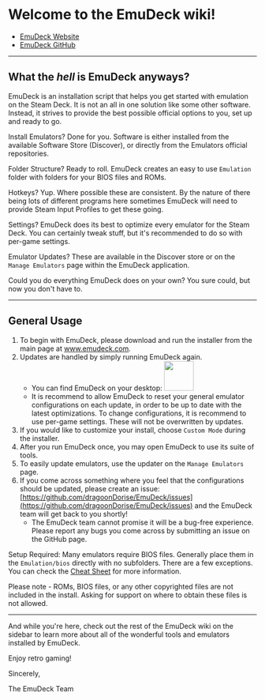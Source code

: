 # Welcome to the EmuDeck wiki!

* [EmuDeck Website](https://www.emudeck.com/)
* [EmuDeck GitHub](https://github.com/dragoonDorise/EmuDeck)

***

## What the *hell* is EmuDeck anyways?
EmuDeck is an installation script that helps you get started with emulation on the Steam Deck. It is not an all in one solution like some other software. Instead, it strives to provide the best possible official options to you, set up and ready to go. 

Install Emulators?   Done for you. Software is either installed from the available Software Store (Discover), or directly from the Emulators official repositories.

Folder Structure?    Ready to roll. EmuDeck creates an easy to use `Emulation` folder with folders for your BIOS files and ROMs.

Hotkeys?    Yup. Where possible these are consistent. By the nature of there being lots of different programs here sometimes EmuDeck will need to provide Steam Input Profiles to get these going.

Settings?    EmuDeck does its best to optimize every emulator for the Steam Deck. You can certainly tweak stuff, but it's recommended to do so with per-game settings.

Emulator Updates?    These are available in the Discover store or on the `Manage Emulators` page within the EmuDeck application.

Could you do everything EmuDeck does on your own? You sure could, but now you don't have to.

***

## General Usage

1.  To begin with EmuDeck, please download and run the installer from the main page at www.emudeck.com.
2.  Updates are handled by simply running EmuDeck again.
    * You can find EmuDeck on your desktop: <img src="https://user-images.githubusercontent.com/108900299/196099299-afb63d83-5434-4822-bd6c-8d93d76cadcf.png" height="60"> 
    * It is recommend to allow EmuDeck to reset your general emulator configurations on each update, in order to be up to date with the latest optimizations. To change configurations, it is recommend to use per-game settings. These will not be overwritten by updates. 
3.  If you would like to customize your install, choose `Custom Mode` during the installer.
4. After you run EmuDeck once, you may open EmuDeck to use its suite of tools.
5.  To easily update emulators, use the updater on the `Manage Emulators` page. 
6.  If you come across something where you feel that the configurations should be updated, please create an issue: [https://github.com/dragoonDorise/EmuDeck/issues](https://github.com/dragoonDorise/EmuDeck/issues) and the EmuDeck team will get back to you shortly!
    * The EmuDeck team cannot promise it will be a bug-free experience. Please report any bugs you come across by submitting an issue on the GitHub page.

Setup Required:
Many emulators require BIOS files. Generally place them in the `Emulation/bios` directly with no subfolders. There are a few exceptions. You can check the [Cheat Sheet](./emudeck-essentials/cheat-sheet.md) for more information.

Please note - ROMs, BIOS files, or any other copyrighted files are not included in the install. Asking for support on where to obtain these files is not allowed. 

***

And while you're here, check out the rest of the EmuDeck wiki on the sidebar to learn more about all of the wonderful tools and emulators installed by EmuDeck.

Enjoy retro gaming! 

Sincerely,

The EmuDeck Team